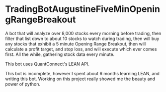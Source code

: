 # TradingBotAugustineFiveMinOpeningRangeBreakout

A bot that will analyze over 8,000 stocks every morning before trading, then filter that list down to about 10 stocks to watch during trading,
then will buy any stocks that exhibit a 5 minute Opening Range Breakout, then will calculate a profit target, and stop loss,
and will execute which ever comes first.  All the while, gathering stock data every minute.

This bot uses QuantConnect's LEAN API.

This bot is incomplete, however I spent about 6 months learning LEAN, and writing this bot.
Working on this project really showed me the beauty and power of python.

